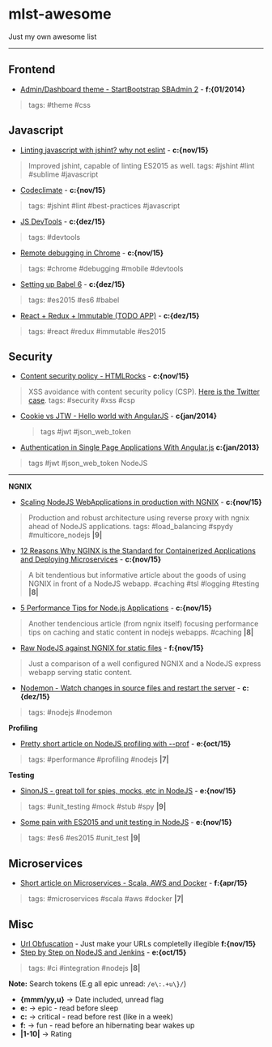 mlst-awesome
===================
Just my own awesome list

----------

Frontend
------------
- [Admin/Dashboard theme - StartBootstrap SBAdmin 2](http://startbootstrap.com/template-overviews/sb-admin-2/) - **f:{01/2014}**
 > tags: #theme #css


Javascript
-------------
- [Linting javascript with jshint? why not eslint](http://eslint.org/) - **c:{nov/15}**
 > Improved jshint, capable of linting ES2015 as well. tags: #jshint #lint #sublime #javascript

- [Codeclimate](https://github.com/codeclimate/codeclimate) - **c:{nov/15}**
 > tags: #jshint #lint #best-practices #javascript

- [JS DevTools](https://medium.com/javascript-scene/must-see-javascript-dev-tools-that-put-other-dev-tools-to-shame-aca6d3e3d925#.ma642rs7p) - **c:{dez/15}**
 > tags: #devtools 

- [Remote debugging in Chrome](https://developer.chrome.com/devtools/docs/remote-debugging) - **c:{nov/15}**
 > tags: #chrome #debugging #mobile #devtools

- [Setting up Babel 6](http://www.2ality.com/2015/11/configuring-babel6.html?utm_source=javascriptweekly&utm_medium=email) - **c:{dez/15}**
 > tags: #es2015 #es6 #babel

- [React + Redux + Immutable (TODO APP)](http://www.sitepoint.com/how-to-build-a-todo-app-using-react-redux-and-immutable-js/?utm_source=javascriptweekly&utm_medium=email) - **c:{dez/15}**
 > tags: #react #redux #immutable #es2015


Security
-------------
- [Content security policy - HTMLRocks](http://www.html5rocks.com/en/tutorials/security/content-security-policy/) - **c:{nov/15}**
 > XSS avoidance with content security policy (CSP). [Here is the Twitter case](https://blog.twitter.com/2011/improving-browser-security-with-csp). tags: #security #xss #csp

- [Cookie vs JTW - Hello world with AngularJS](https://auth0.com/blog/2014/01/07/angularjs-authentication-with-cookies-vs-token/) - **c{jan/2014}**
  > tags #jwt #json_web_token

- [Authentication in Single Page Applications With Angular.js](http://frederiknakstad.com/2013/01/21/authentication-in-single-page-applications-with-angular-js/) **c:{jan/2013}**
> tags #jwt #json_web_token
NodeJS
-------------

**NGNIX**

- [Scaling NodeJS WebApplications in production with NGNIX](http://cjihrig.com/blog/scaling-node-js-applications/) - **c:{nov/15}**
 > Production and robust architecture using reverse proxy with ngnix ahead of NodeJS applications. tags: #load_balancing #spydy #multicore_nodejs **|9|**
- [12 Reasons Why NGINX is the Standard for Containerized Applications and Deploying Microservices](https://www.nginx.com/blog/12-reasons-why-nginx-is-the-standard-for-containerized-applications-and-deploying-microservices/#gs.rcOL63s) - **c:{nov/15}** 
> A bit tendentious but informative article about the goods of using NGNIX in front of a NodeJS webapp. #caching #tsl #logging #testing **|8|**
- [5 Performance Tips for Node.js Applications](https://www.nginx.com/blog/5-performance-tips-for-node-js-applications/?utm_source=nodeweekly&utm_medium=email#gs.xuTJR5s) - **c:{nov/15}** 
> Another tendencious article (from ngnix itself) focusing performance tips on caching and static content in nodejs webapps. #caching **|8|**
- [Raw NodeJS against NGNIX for static files](http://stackoverflow.com/questions/9967887/node-js-itself-or-nginx-frontend-for-serving-static-files) - **f:{nov/15}** 
> Just a comparison of a well configured NGNIX and a NodeJS express webapp serving static content.

- [Nodemon - Watch changes in source files and restart the server](http://nodemon.io/) - **c:{dez/15}**
 > tags: #nodejs #nodemon


**Profiling**
- [Pretty short article on NodeJS profiling with --prof](https://developer.atlassian.com/blog/2015/10/profiling-node-apps/?utm_source=nodeweekly&utm_medium=email) - **e:{oct/15}** 
> tags: #performance #profiling #nodejs **|7|**


**Testing**

- [SinonJS - great toll for spies, mocks, etc in NodeJS](http://sinonjs.org/) - **e:{nov/15}** 
> tags: #unit_testing #mock #stub #spy **|9|**
- [Some pain with ES2015 and unit testing in NodeJS](http://www.technology-ebay.de/the-teams/mobile-de/blog/nodejs-es6-war-story-2?utm_source=nodeweekly&utm_medium=email) - **e:{nov/15}** 
> tags: #es6 #es2015 #unit_test **|9|**

Microservices
-------------
- [Short article on Microservices - Scala, AWS and Docker](http://www.infoq.com/news/2015/04/scaling-microservices-gilt) - **f:{apr/15}** 
> tags: #microservices #scala #aws #docker **|7|**


Misc
-------------
- [Url Obfuscation](http://www.pc-help.org/obscure.htm) - Just make your URLs completelly illegible **f:{nov/15}** 
- [Step by Step on NodeJS and Jenkins](https://strongloop.com/strongblog/roll-your-own-node-js-ci-server-with-jenkins-part-1/) - **e:{oct/15}** 
> tags: #ci #integration #nodejs **|8|**






**Note:** Search tokens (E.g all epic unread: `/e\:.+u\}/`)
- **{mmm/yy,u}** -> Date included, unread flag
- **e:** -> epic - read before sleep
- **c:** -> critical - read before rest (like in a week)
- **f:** -> fun - read before an hibernating bear wakes up
- **|1-10|** -> Rating

